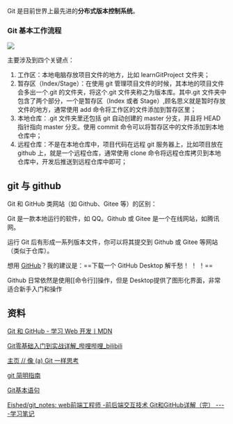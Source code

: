 ---
---

Git 是目前世界上最先进的**分布式版本控制系统**。

### Git 基本工作流程
![](https://picture-guan.oss-cn-hangzhou.aliyuncs.com/20220815021352.png)

主要涉及到四个关键点：
1.  工作区：本地电脑存放项目文件的地方，比如 learnGitProject 文件夹；
2.  暂存区（Index/Stage）：在使用 git 管理项目文件的时候，其本地的项目文件会多出一个.git 的文件夹，将这个.git 文件夹称之为版本库。其中.git 文件夹中包含了两个部分，一个是暂存区（Index 或者 Stage）,顾名思义就是暂时存放文件的地方，通常使用 add 命令将工作区的文件添加到暂存区里；
3.  本地仓库：.git 文件夹里还包括 git 自动创建的 master 分支，并且将 HEAD 指针指向 master 分支。使用 commit 命令可以将暂存区中的文件添加到本地仓库中；
4.  远程仓库：不是在本地仓库中，项目代码在远程 git 服务器上，比如项目放在 github 上，就是一个远程仓库，通常使用 clone 命令将远程仓库拷贝到本地仓库中，开发后推送到远程仓库中即可；


## git 与 github

Git 和 GitHub 类网站（如 Github、Gitee 等）的区别：

Git 是一款本地运行的软件，如 QQ。Github 或 Gitee 是一个在线网站，如腾讯网。

运行 Git 后有形成一系列版本文件，你可以将其提交到 Github 或 Gitee 等网站（类似于仓库）。

想用 [GitHub](https://github.com/)？我的建议是：==下载一个 GitHub Desktop 解千愁！ ！ ！==

Github 日常依然是使用[[命令行]]操作，但是 Desktop提供了图形化界面，非常适合新手入门和操作

## 资料

[Git 和 GitHub - 学习 Web 开发丨MDN](https://developer.mozilla.org/zh-CN/docs/Learn/Tools_and_testing/GitHub)

[Git零基础入门到实战详解_哔哩哔哩_bilibili](https://www.bilibili.com/video/BV1sJ411D7xN?spm_id_from=333.999.0.0&vd_source=edb3b9d2edcf09617c0c07c0499efd40)

[主页 // 像 (a) Git 一样思考](http://think-like-a-git.net/)

[git 简明指南](https://www.runoob.com/manual/git-guide/)

[Git基本语句](https://ufkqhva2uf.feishu.cn/mindnotes/bmncnWRCctHYfPd4Wi6I4jnGzBe)

[Eished/git_notes: web前端工程师 -前后端交互技术 Git和GitHub详解（完） ----学习笔记](https://github.com/Eished/git_notes)

